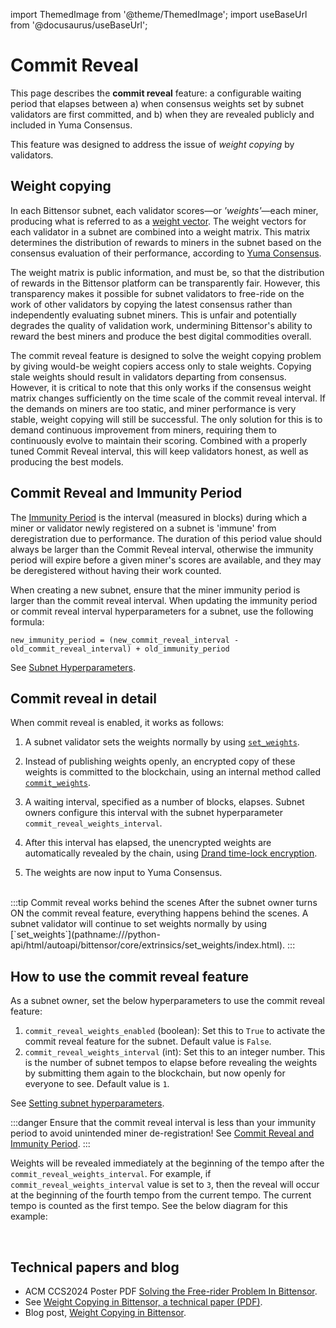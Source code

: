 
import ThemedImage from '@theme/ThemedImage';
import useBaseUrl from '@docusaurus/useBaseUrl';

# Commit Reveal

This page describes the **commit reveal** feature: a configurable waiting period that elapses between a) when consensus weights set by subnet validators are first committed, and b) when they are revealed publicly and included in Yuma Consensus.

This feature was designed to address the issue of *weight copying* by validators. 

## Weight copying

In each Bittensor subnet, each validator scores&mdash;or *'weights'*&mdash;each miner, producing what is referred to as a [weight vector](../glossary.md#weight-vector). The weight vectors for each validator in a subnet are combined into a weight matrix. This matrix determines the distribution of rewards to miners in the subnet based on the consensus evaluation of their performance, according to [Yuma Consensus](../glossary.md#yuma-consensus).

The weight matrix is public information, and must be, so that the distribution of rewards in the Bittensor platform can be transparently fair. However, this transparency makes it possible for subnet validators to free-ride on the work of other validators by copying the latest consensus rather than independently evaluating subnet miners. This is unfair and potentially degrades the quality of validation work, undermining Bittensor's ability to reward the best miners and produce the best digital commodities overall.

The commit reveal feature is designed to solve the weight copying problem by giving would-be weight copiers access only to stale weights. Copying stale weights should result in validators departing from consensus. However, it is critical to note that this only works if the consensus weight matrix changes sufficiently on the time scale of the commit reveal interval. If the demands on miners are too static, and miner performance is very stable, weight copying will still be successful. The only solution for this is to demand continuous improvement from miners, requiring them to continuously evolve to maintain their scoring. Combined with a properly tuned Commit Reveal interval, this will keep validators honest, as well as producing the best models.

## Commit Reveal and Immunity Period

The [Immunity Period](../glossary.md#immunity-period) is the interval (measured in blocks) during which a miner or validator newly registered on a subnet is 'immune' from deregistration due to performance. The duration of this period value should always be larger than the Commit Reveal interval, otherwise the immunity period will expire before a given miner's scores are available, and they may be deregistered without having their work counted.

When creating a new subnet, ensure that the miner immunity period is larger than the commit reveal interval. When updating the immunity period or commit reveal interval hyperparameters for a subnet, use the following formula:

```
new_immunity_period = (new_commit_reveal_interval - old_commit_reveal_interval) + old_immunity_period
```

See [Subnet Hyperparameters](./subnet-hyperparameters.md).


## Commit reveal in detail

When commit reveal is enabled, it works as follows:  

1. A subnet validator sets the weights normally by using [`set_weights`](pathname:///python-api/html/autoapi/bittensor/core/extrinsics/set_weights/index.html). 

2. Instead of publishing weights openly, an encrypted copy of these weights is committed to the blockchain, using an internal method called [`commit_weights`](pathname:///python-api/html/autoapi/bittensor/core/extrinsics/commit_weights/index.html).

3. A waiting interval, specified as a number of blocks, elapses. Subnet owners configure this interval with the subnet hyperparameter `commit_reveal_weights_interval`.

4. After this interval has elapsed, the unencrypted weights are automatically revealed by the chain, using [Drand time-lock encryption](https://drand.love/docs/timelock-encryption/).

5. The weights are now input to Yuma Consensus.

<br />
:::tip Commit reveal works behind the scenes
After the subnet owner turns ON the commit reveal feature, everything happens behind the scenes. A subnet validator will continue to set weights normally by using [`set_weights`](pathname:///python-api/html/autoapi/bittensor/core/extrinsics/set_weights/index.html).
:::

<center>
<ThemedImage
alt="'1-Commit Reveal'"
sources={{
    light: useBaseUrl('/img/docs/2-commit-reveal.svg'),
    dark: useBaseUrl('/img/docs/dark-2-commit-reveal.svg'),
}}
style={{width: 750}}
/>
</center>


## How to use the commit reveal feature

As a subnet owner, set the below hyperparameters to use the commit reveal feature:

1. `commit_reveal_weights_enabled` (boolean): Set this to `True` to activate the commit reveal feature for the subnet. Default value is `False`.
2. `commit_reveal_weights_interval` (int): Set this to an integer number. This is the number of subnet tempos to elapse before revealing the weights by submitting them again to the blockchain, but now openly for everyone to see. Default value is `1`.

See [Setting subnet hyperparameters](subnet-hyperparameters#setting-the-hyperparameters).

:::danger Ensure that the commit reveal interval is less than your immunity period to avoid unintended miner de-registration!
See [Commit Reveal and Immunity Period](#commit-reveal-and-immunity-period).
:::


Weights will be revealed immediately at the beginning of the tempo after the `commit_reveal_weights_interval`. For example, if `commit_reveal_weights_interval` value is set to `3`, then the reveal will occur at the beginning of the fourth tempo from the current tempo. The current tempo is counted as the first tempo. See the below diagram for this example: 

<center>
<ThemedImage
alt="'1-Commit Reveal'"
sources={{
    light: useBaseUrl('/img/docs/1-commit-reveal.svg'),
    dark: useBaseUrl('/img/docs/dark-1-commit-reveal.svg'),
}}
style={{width: 750}}
/>
</center>

<br />


## Technical papers and blog

- ACM CCS2024 Poster PDF [Solving the Free-rider Problem In Bittensor](pathname:///papers/ACM_CCS2024_Poster.pdf).
- See [Weight Copying in Bittensor, a technical paper (PDF)](pathname:///papers/BT_Weight_Copier-29May2024.pdf).
- Blog post, [Weight Copying in Bittensor](https://blog.bittensor.com/weight-copying-in-bittensor-422585ab8fa5).

